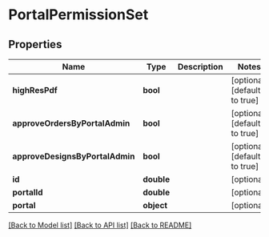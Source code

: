 # PortalPermissionSet

## Properties
Name | Type | Description | Notes
------------ | ------------- | ------------- | -------------
**highResPdf** | **bool** |  | [optional] [default to true]
**approveOrdersByPortalAdmin** | **bool** |  | [optional] [default to true]
**approveDesignsByPortalAdmin** | **bool** |  | [optional] [default to true]
**id** | **double** |  | [optional] 
**portalId** | **double** |  | [optional] 
**portal** | **object** |  | [optional] 

[[Back to Model list]](../README.md#documentation-for-models) [[Back to API list]](../README.md#documentation-for-api-endpoints) [[Back to README]](../README.md)


